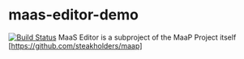 # maas-editor-demo
[![Build Status](https://semaphoreci.com/api/v1/projects/b7c4bbc6-f1b3-4066-8c99-51168ca58f69/967037/badge.svg)](https://semaphoreci.com/apetrovYa/maas-editor-demo)
MaaS Editor is a subproject of the MaaP Project itself [https://github.com/steakholders/maap]
